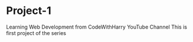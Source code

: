 # Project-1
Learning Web Development from CodeWithHarry YouTube Channel
This is first project of the series
